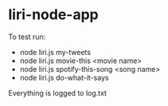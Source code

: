 # liri-node-app

To test run:

* node liri.js my-tweets
* node liri.js movie-this \<movie name\>
* node liri.js spotify-this-song \<song name\>
* node liri.js do-what-it-says
  
Everything is logged to log.txt
